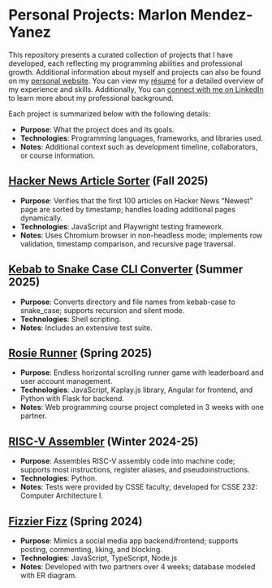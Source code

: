 # Personal Projects: Marlon Mendez-Yanez

This repository presents a curated collection of projects that I have developed, each reflecting my programming abilities and 
professional growth. Additional information about myself and projects can also be found on my 
[personal website](https://rhit-mendezm.github.io/). You can view my [résumé](./Marlon%20O.%20Mendez-Yanez%20-%20Resume.pdf) 
for a detailed overview of my experience and skills. Additionally, You can 
[connect with me on LinkedIn](https://www.linkedin.com/in/marlon-mendez-yanez) to learn more about my professional background.

Each project is summarized below with the following details:
* **Purpose**: What the project does and its goals.
* **Technologies**: Programming languages, frameworks, and libraries used.
* **Notes**: Additional context such as development timeline, collaborators, or course information.

## [Hacker News Article Sorter](./playwright_test) (Fall 2025)

* **Purpose**: Verifies that the first 100 articles on Hacker News “Newest” page are sorted by timestamp; 
handles loading additional pages dynamically.
* **Technologies**: JavaScript and Playwright testing framework.
* **Notes**: Uses Chromium browser in non-headless mode; implements row validation, timestamp comparison, and recursive page traversal.

## [Kebab to Snake Case CLI Converter](./kebab2snake) (Summer 2025)

* **Purpose**: Converts directory and file names from kebab-case to snake_case; supports recursion and silent mode.
* **Technologies**: Shell scripting.
* **Notes**: Includes an extensive test suite.

## [Rosie Runner](https://github.com/rhit-csse280/final-project-s25_107) (Spring 2025)

* **Purpose**: Endless horizontal scrolling runner game with leaderboard and user account management.
* **Technologies**: JavaScript, Kaplay.js library, Angular for frontend, and Python with Flask for backend.
* **Notes**: Web programming course project completed in 3 weeks with one partner.

## [RISC-V Assembler](./RISC_V_assembler) (Winter 2024-25)

* **Purpose**: Assembles RISC-V assembly code into machine code; supports most instructions, register aliases, and pseudoinstructions.
* **Technologies**: Python.
* **Notes**: Tests were provided by CSSE faculty; developed for CSSE 232: Computer Architecture I.

## [Fizzier Fizz](./database_connectivity) (Spring 2024)

* **Purpose**: Mimics a social media app backend/frontend; supports posting, commenting, liking, and blocking.
* **Technologies**: JavaScript, TypeScript, Node.js
* **Notes**: Developed with two partners over 4 weeks; database modeled with ER diagram.

